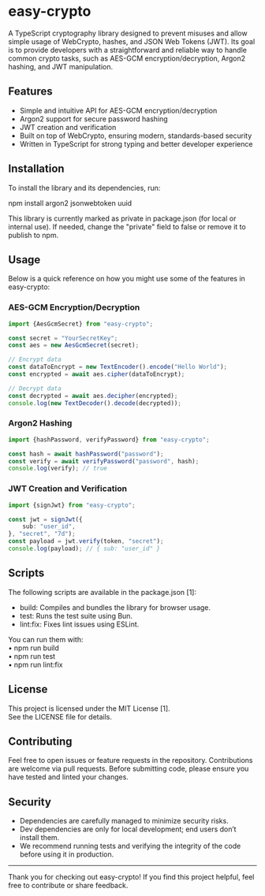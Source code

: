 # easy-crypto

A TypeScript cryptography library designed to prevent misuses and allow simple usage of WebCrypto, hashes, and JSON Web Tokens (JWT). Its goal is to provide developers with a straightforward and reliable way to handle common crypto tasks, such as AES-GCM encryption/decryption, Argon2 hashing, and JWT manipulation.

## Features

- Simple and intuitive API for AES-GCM encryption/decryption
- Argon2 support for secure password hashing
- JWT creation and verification
- Built on top of WebCrypto, ensuring modern, standards-based security
- Written in TypeScript for strong typing and better developer experience

## Installation

To install the library and its dependencies, run:

npm install argon2 jsonwebtoken uuid

This library is currently marked as private in package.json (for local or internal use). If needed, change the "private" field to false or remove it to publish to npm.

## Usage

Below is a quick reference on how you might use some of the features in easy-crypto:

### AES-GCM Encryption/Decryption
```ts
import {AesGcmSecret} from "easy-crypto";

const secret = "YourSecretKey";  
const aes = new AesGcmSecret(secret);

// Encrypt data  
const dataToEncrypt = new TextEncoder().encode("Hello World");  
const encrypted = await aes.cipher(dataToEncrypt);

// Decrypt data  
const decrypted = await aes.decipher(encrypted);  
console.log(new TextDecoder().decode(decrypted));  
```

### Argon2 Hashing
```ts
import {hashPassword, verifyPassword} from "easy-crypto";

const hash = await hashPassword("password");
const verify = await verifyPassword("password", hash);
console.log(verify); // true
```

### JWT Creation and Verification

```ts
import {signJwt} from "easy-crypto";

const jwt = signJwt({
    sub: "user_id",
}, "secret", "7d");
const payload = jwt.verify(token, "secret");
console.log(payload); // { sub: "user_id" }
```

## Scripts

The following scripts are available in the package.json [1]:

- build: Compiles and bundles the library for browser usage.
- test: Runs the test suite using Bun.
- lint:fix: Fixes lint issues using ESLint.

You can run them with:  
• npm run build  
• npm run test  
• npm run lint:fix

## License

This project is licensed under the MIT License [1].  
See the LICENSE file for details.

## Contributing

Feel free to open issues or feature requests in the repository. Contributions are welcome via pull requests. Before submitting code, please ensure you have tested and linted your changes.

## Security

- Dependencies are carefully managed to minimize security risks.
- Dev dependencies are only for local development; end users don’t install them.
- We recommend running tests and verifying the integrity of the code before using it in production.

---

Thank you for checking out easy-crypto! If you find this project helpful, feel free to contribute or share feedback.
